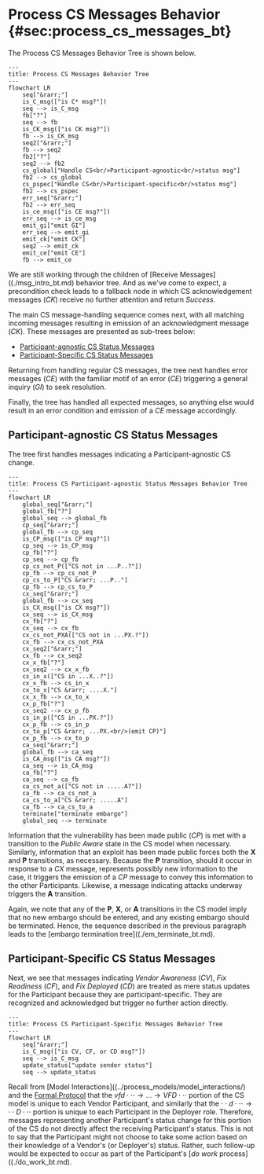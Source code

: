 # Process CS Messages Behavior {#sec:process_cs_messages_bt}

The Process CS Messages Behavior Tree is shown below.

```mermaid
---
title: Process CS Messages Behavior Tree
---
flowchart LR
    seq["&rarr;"]
    is_C_msg(["is C* msg?"])
    seq --> is_C_msg
    fb["?"]
    seq --> fb
    is_CK_msg(["is CK msg?"])
    fb --> is_CK_msg
    seq2["&rarr;"]
    fb --> seq2
    fb2["?"]
    seq2 --> fb2
    cs_global["Handle CS<br/>Participant-agnostic<br/>status msg"]
    fb2 --> cs_global
    cs_pspec["Handle CS<br/>Participant-specific<br/>status msg"]
    fb2 --> cs_pspec
    err_seq["&rarr;"]
    fb2 --> err_seq
    is_ce_msg(["is CE msg?"])
    err_seq --> is_ce_msg
    emit_gi["emit GI"]
    err_seq --> emit_gi
    emit_ck["emit CK"]
    seq2 --> emit_ck
    emit_ce["emit CE"]
    fb --> emit_ce
```

We are still working through the children of [Receive Messages]((./msg_intro_bt.md) behavior tree.
And as we've come to expect, a precondition check leads to a fallback node in which CS acknowledgement
messages (_CK_) receive no further attention and return *Success*.

The main CS message-handling sequence comes next, with all matching incoming messages resulting in emission of an 
acknowledgment message (_CK_).
These messages are presented as sub-trees below:

- [Participant-agnostic CS Status Messages](#participant-agnostic-cs-status-messages)
- [Participant-Specific CS Status Messages](#participant-specific-cs-status-messages)

Returning from handling regular CS messages, the tree next handles error messages (_CE_) with the familiar motif
of an error (_CE_) triggering a general inquiry (_GI_) to seek resolution.

Finally, the tree has handled all expected messages, so anything else would result in an error
condition and emission of a _CE_ message accordingly.


## Participant-agnostic CS Status Messages

The tree first handles messages indicating a Participant-agnostic CS change.

```mermaid
---
title: Process CS Participant-agnostic Status Messages Behavior Tree
---
flowchart LR
    global_seq["&rarr;"]
    global_fb["?"]
    global_seq --> global_fb
    cp_seq["&rarr;"]
    global_fb --> cp_seq
    is_CP_msg(["is CP msg?"])
    cp_seq --> is_CP_msg
    cp_fb["?"]
    cp_seq --> cp_fb
    cp_cs_not_P(["CS not in ...P..?"])
    cp_fb --> cp_cs_not_P
    cp_cs_to_P["CS &rarr; ...P.."]
    cp_fb --> cp_cs_to_P
    cx_seq["&rarr;"]
    global_fb --> cx_seq
    is_CX_msg(["is CX msg?"])
    cx_seq --> is_CX_msg
    cx_fb["?"]
    cx_seq --> cx_fb
    cx_cs_not_PXA(["CS not in ...PX.?"])
    cx_fb --> cx_cs_not_PXA
    cx_seq2["&rarr;"]
    cx_fb --> cx_seq2
    cx_x_fb["?"]
    cx_seq2 --> cx_x_fb
    cs_in_x(["CS in ...X..?"])
    cx_x_fb --> cs_in_x
    cx_to_x["CS &rarr; ....X."]
    cx_x_fb --> cx_to_x
    cx_p_fb["?"]
    cx_seq2 --> cx_p_fb
    cs_in_p(["CS in ...PX.?"])
    cx_p_fb --> cs_in_p
    cx_to_p["CS &rarr; ...PX.<br/>(emit CP)"]
    cx_p_fb --> cx_to_p
    ca_seq["&rarr;"]
    global_fb --> ca_seq
    is_CA_msg(["is CA msg?"])
    ca_seq --> is_CA_msg
    ca_fb["?"]
    ca_seq --> ca_fb
    ca_cs_not_a(["CS not in .....A?"])
    ca_fb --> ca_cs_not_a
    ca_cs_to_a["CS &rarr; .....A"]
    ca_fb --> ca_cs_to_a
    terminate["terminate embargo"]
    global_seq --> terminate
```


Information that the vulnerability has been made public (_CP_) is met
with a transition to the *Public Aware* state in the CS model when
necessary. Similarly, information that an exploit has been made public
forces both the __X__ and __P__ transitions, as necessary.
Because the __P__ transition, should it occur in response to a
_CX_ message, represents possibly new information to the case, it
triggers the emission of a _CP_ message to convey this information to
the other Participants. Likewise, a message indicating attacks underway
triggers the __A__ transition.

Again, we note that any of the __P__, __X__, or
__A__ transitions in the CS model imply that no new embargo should be
entered, and any existing embargo should be terminated. Hence, the
sequence described in the previous paragraph leads to the [embargo
termination tree]((./em_terminate_bt.md).

## Participant-Specific CS Status Messages

Next, we see that messages indicating *Vendor Awareness* (_CV_), *Fix
Readiness* (_CF_), and *Fix Deployed* (_CD_) are treated as mere status
updates for the Participant because they are participant-specific.
They are recognized and acknowledged but trigger no further action directly. 

```mermaid
---
title: Process CS Participant-Specific Messages Behavior Tree
---
flowchart LR
    seq["&rarr;"]
    is_C_msg(["is CV, CF, or CD msg?"])
    seq --> is_C_msg
    update_status["update sender status"]
    seq --> update_status
```


Recall from
[Model Interactions]((../process_models/model_interactions/) and
the [Formal Protocol](../reference/formal_protocol/) that the 
$vfd\cdot\cdot\cdot \rightarrow \dots \rightarrow VFD\cdot\cdot\cdot$ portion of the
CS model is unique to each Vendor Participant, and similarly that the
$\cdot\cdot d \cdot\cdot\cdot \rightarrow \cdot\cdot D \cdot\cdot\cdot$ portion is unique to
each Participant in the Deployer role.
Therefore, messages representing another Participant's status change for this portion of the
CS do not directly affect the receiving Participant's status.
This is not to say that the Participant might not choose to take some action based on their knowledge of a
Vendor's (or Deployer's) status. 
Rather, such follow-up would be expected to occur as part of the Participant's [*do work* process]((./do_work_bt.md).


